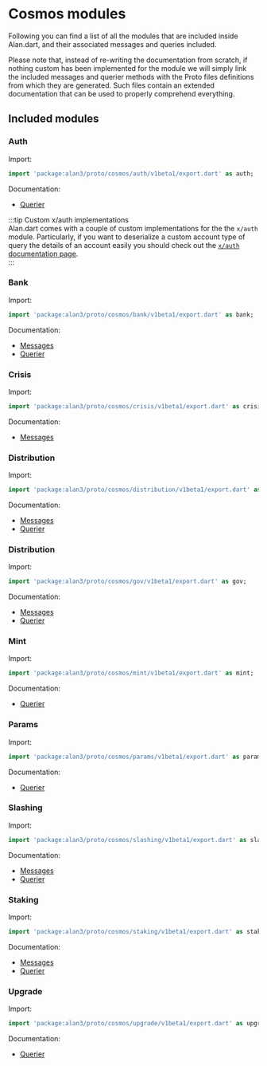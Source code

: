 # Cosmos modules
Following you can find a list of all the modules that are included inside Alan.dart, and their associated messages and queries included. 

Please note that, instead of re-writing the documentation from scratch, if nothing custom has been implemented for the module we will simply link the included messages and querier methods with the Proto files definitions from which they are generated. Such files contain an extended documentation that can be used to properly comprehend everything. 

## Included modules
### Auth
Import:  
```dart
import 'package:alan3/proto/cosmos/auth/v1beta1/export.dart' as auth;
```

Documentation:
- [Querier](https://github.com/cosmos/cosmos-sdk/tree/v0.42.1/proto/cosmos/auth/v1beta1/query.proto) 

:::tip Custom x/auth implementations  
Alan.dart comes with a couple of custom implementations for the the `x/auth` module. Particularly, if you want to deserialize a custom account type of query the details of an account easily you should check out the [`x/auth` documentation page](x/auth.md).  
:::

### Bank
Import:
```dart
import 'package:alan3/proto/cosmos/bank/v1beta1/export.dart' as bank;
```

Documentation:
- [Messages](https://github.com/cosmos/cosmos-sdk/tree/v0.42.1/proto/cosmos/bank/v1beta1/tx.proto)
- [Querier](https://github.com/cosmos/cosmos-sdk/tree/v0.42.1/proto/cosmos/bank/v1beta1/query.proto)

### Crisis
Import:
```dart
import 'package:alan3/proto/cosmos/crisis/v1beta1/export.dart' as crisis;
```

Documentation:
- [Messages](https://github.com/cosmos/cosmos-sdk/tree/v0.42.1/proto/cosmos/crisis/v1beta1/tx.proto)

### Distribution
Import:
```dart
import 'package:alan3/proto/cosmos/distribution/v1beta1/export.dart' as distr;
```

Documentation:
- [Messages](https://github.com/cosmos/cosmos-sdk/tree/v0.42.1/proto/cosmos/distribution/v1beta1/tx.proto)
- [Querier](https://github.com/cosmos/cosmos-sdk/tree/v0.42.1/proto/cosmos/distribution/v1beta1/query.proto)

### Distribution
Import:
```dart
import 'package:alan3/proto/cosmos/gov/v1beta1/export.dart' as gov;
```

Documentation:
- [Messages](https://github.com/cosmos/cosmos-sdk/tree/v0.42.1/proto/cosmos/gov/v1beta1/tx.proto)
- [Querier](https://github.com/cosmos/cosmos-sdk/tree/v0.42.1/proto/cosmos/gov/v1beta1/query.proto)


### Mint
Import:
```dart
import 'package:alan3/proto/cosmos/mint/v1beta1/export.dart' as mint;
```

Documentation:
- [Querier](https://github.com/cosmos/cosmos-sdk/tree/v0.42.1/proto/cosmos/mint/v1beta1/query.proto)

### Params
Import:
```dart
import 'package:alan3/proto/cosmos/params/v1beta1/export.dart' as params;
```

Documentation:
- [Querier](https://github.com/cosmos/cosmos-sdk/tree/v0.42.1/proto/cosmos/params/v1beta1/query.proto)

### Slashing
Import:
```dart
import 'package:alan3/proto/cosmos/slashing/v1beta1/export.dart' as slashing;
```

Documentation:
- [Messages](https://github.com/cosmos/cosmos-sdk/tree/v0.42.1/proto/cosmos/slashing/v1beta1/tx.proto)
- [Querier](https://github.com/cosmos/cosmos-sdk/tree/v0.42.1/proto/cosmos/slashing/v1beta1/query.proto)

### Staking
Import:
```dart
import 'package:alan3/proto/cosmos/staking/v1beta1/export.dart' as staking;
```

Documentation:
- [Messages](https://github.com/cosmos/cosmos-sdk/tree/v0.42.1/proto/cosmos/staking/v1beta1/tx.proto)
- [Querier](https://github.com/cosmos/cosmos-sdk/tree/v0.42.1/proto/cosmos/staking/v1beta1/query.proto)

### Upgrade
Import:
```dart
import 'package:alan3/proto/cosmos/upgrade/v1beta1/export.dart' as upgrade;
```

Documentation:
- [Querier](https://github.com/cosmos/cosmos-sdk/tree/v0.42.1/proto/cosmos/upgrade/v1beta1/query.proto)

